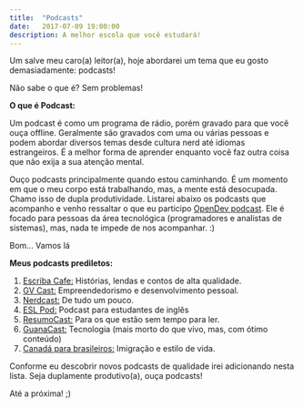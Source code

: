 ```yaml
---
title:  "Podcasts"
date:   2017-07-09 19:00:00
description: A melhor escola que você estudará!
---
```


Um salve meu caro(a) leitor(a), hoje abordarei um tema que eu gosto demasiadamente: podcasts!

Não sabe o que é? Sem problemas! 

**O que é Podcast:**

Um podcast é como um programa de rádio, porém gravado para que você ouça offline. Geralmente são gravados com uma ou várias pessoas e podem abordar diversos temas desde cultura nerd até idiomas estrangeiros. É a melhor forma de aprender enquanto você faz outra coisa que não exija a sua atenção mental. 

Ouço podcasts principalmente quando estou caminhando. É um momento em que o meu corpo está trabalhando, mas, a mente está desocupada. Chamo isso de dupla produtividade. Listarei abaixo os podcasts que acompanho e venho ressaltar o que eu participo [OpenDev podcast](http://opendevpodcast.com.br). Ele é focado para pessoas da área tecnológica (programadores e analistas de sistemas), mas, nada te impede de nos acompanhar. :)

Bom... Vamos lá

**Meus podcasts prediletos:**

1. [Escriba Cafe:](https://escribacafe.com/) Histórias, lendas e contos de alta qualidade.
2. [GV Cast:](http://geracaodevalor.com/gvcast/site/index) Empreendedorismo e desenvolvimento pessoal.
3. [Nerdcast:](https://jovemnerd.com.br/) De tudo um pouco.
4. [ESL Pod:](https://www.eslpod.com/) Podcast para estudantes de inglês
5. [ResumoCast:](https://www.resumocast.com.br/) Para os que estão sem tempo para ler.
6. [GuanaCast:](http://www.guanabara.info/guanacast/) Tecnologia (mais morto do que vivo, mas, com ótimo conteúdo)
7. [Canadá para brasileiros:](http://www.canadaparabrasileiros.com/blog/podcasts/) Imigração e estilo de vida.


Conforme eu descobrir novos podcasts de qualidade irei adicionando nesta lista. Seja duplamente produtivo(a), ouça podcasts!


Até a próxima! ;)
